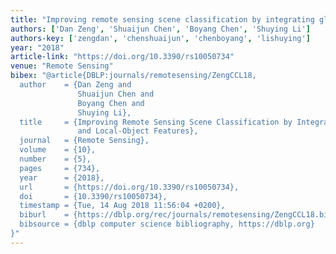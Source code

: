 ```yaml
---
title: "Improving remote sensing scene classification by integrating global-context and local-object features"
authors: ['Dan Zeng', 'Shuaijun Chen', 'Boyang Chen', 'Shuying Li']
authors-key: ['zengdan', 'chenshuaijun', 'chenboyang', 'lishuying']
year: "2018"
article-link: "https://doi.org/10.3390/rs10050734"
venue: "Remote Sensing"
bibex: "@article{DBLP:journals/remotesensing/ZengCCL18,
  author    = {Dan Zeng and
               Shuaijun Chen and
               Boyang Chen and
               Shuying Li},
  title     = {Improving Remote Sensing Scene Classification by Integrating Global-Context
               and Local-Object Features},
  journal   = {Remote Sensing},
  volume    = {10},
  number    = {5},
  pages     = {734},
  year      = {2018},
  url       = {https://doi.org/10.3390/rs10050734},
  doi       = {10.3390/rs10050734},
  timestamp = {Tue, 14 Aug 2018 11:56:04 +0200},
  biburl    = {https://dblp.org/rec/journals/remotesensing/ZengCCL18.bib},
  bibsource = {dblp computer science bibliography, https://dblp.org}
}"
---
```

